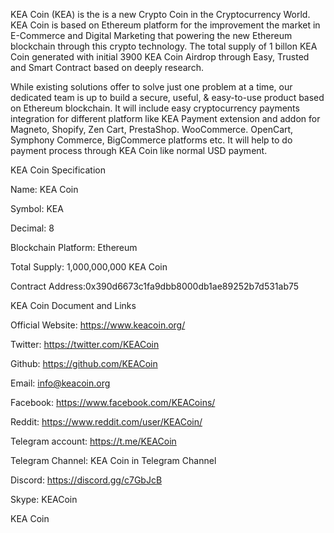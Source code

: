 KEA Coin (KEA) is the is a new Crypto Coin in the Cryptocurrency World. KEA Coin is based on Ethereum platform for the improvement the market in E-Commerce and Digital Marketing that powering the new Ethereum blockchain through this crypto technology. The total supply of 1 billon KEA Coin generated with initial 3900 KEA Coin Airdrop through Easy, Trusted and Smart Contract based on deeply research.

While existing solutions offer to solve just one problem at a time, our dedicated team is up to build a secure, useful, & easy-to-use product based on Ethereum blockchain. It will include easy cryptocurrency payments integration for different platform like KEA Payment extension and addon for Magneto, Shopify, Zen Cart, PrestaShop. WooCommerce. OpenCart, Symphony Commerce, BigCommerce platforms etc. It will help to do payment process through KEA Coin like normal USD payment.



KEA Coin Specification

Name: KEA Coin

Symbol: KEA

Decimal: 8

Blockchain Platform: Ethereum

Total Supply: 1,000,000,000 KEA Coin

Contract Address:0x390d6673c1fa9dbb8000db1ae89252b7d531ab75

KEA Coin Document and Links

Official Website: https://www.keacoin.org/

Twitter: https://twitter.com/KEACoin

Github: https://github.com/KEACoin

Email: info@keacoin.org

Facebook: https://www.facebook.com/KEACoins/

Reddit: https://www.reddit.com/user/KEACoin/

Telegram account: https://t.me/KEACoin

Telegram Channel: KEA Coin in Telegram Channel

Discord: https://discord.gg/c7GbJcB

Skype: KEACoin

KEA Coin

